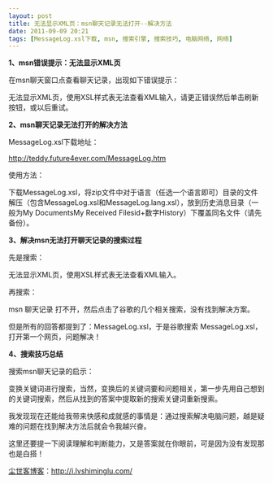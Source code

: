 ```yaml
---
layout: post
title: 无法显示XML页：msn聊天记录无法打开--解决方法
date: 2011-09-09 20:21
tags: [MessageLog.xsl下载, msn, 搜索引擎, 搜索技巧, 电脑网络, 网络]
---
```

<strong>1、msn错误提示：无法显示XML页</strong>

在msn聊天窗口点查看聊天记录，出现如下错误提示：

无法显示XML页，使用XSL样式表无法查看XML输入，请更正错误然后单击刷新按钮，或以后重试。

<strong>2、msn聊天记录无法打开的解决方法</strong>

MessageLog.xsl下载地址：

<a href="http://teddy.future4ever.com/MessageLog.htm" target="_blank">http://teddy.future4ever.com/MessageLog.htm</a>

使用方法：

下载MessageLog.xsl，将zip文件中对于语言（任选一个语言即可）目录的文件解压（包含MessageLog.xsl和MessageLog.lang.xsl），放到历史消息目录（一般为My DocumentsMy Received Filesid+数字History）下覆盖同名文件（请先备份）。

<strong>3、解决msn无法打开聊天记录的搜索过程</strong>

先是搜索：

无法显示XML页，使用XSL样式表无法查看XML输入。

再搜索：

msn 聊天记录 打不开，然后点击了谷歌的几个相关搜索，没有找到解决方案。

但是所有的回答都提到了：MessageLog.xsl，于是谷歌搜索 MessageLog.xsl，打开第一个网页，问题解决！

<strong>4、搜索技巧总结</strong>

搜索msn聊天记录的启示：

变换关键词进行搜索，当然，变换后的关键词要和问题相关，第一步先用自己想到的关键词搜索，然后从找到的答案中提取新的搜索关键词重新搜索。

我发现现在还能给我带来快感和成就感的事情是：通过搜索解决电脑问题，越是疑难的问题在找到解决方法后就会令我越兴奋。

这里还要提一下阅读理解和判断能力，又是答案就在你眼前，可是因为没有发现那也是白搭！

<a href="http://i.lvshiminglu.com/">尘世客博客</a>：<a href="http://i.lvshiminglu.com/">http://i.lvshiminglu.com/</a>

